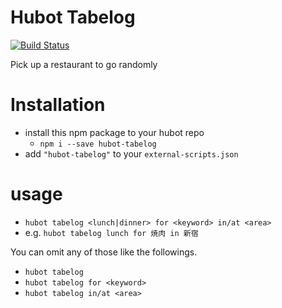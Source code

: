 # Hubot Tabelog

[![Build Status](https://travis-ci.org/dtaniwaki/hubot-tabelog.png)](https://travis-ci.org/dtaniwaki/hubot-tabelog)

Pick up a restaurant to go randomly

# Installation

* install this npm package to your hubot repo
    * `npm i --save hubot-tabelog`
* add `"hubot-tabelog"` to your `external-scripts.json`

# usage

* `hubot tabelog <lunch|dinner> for <keyword> in/at <area>`
* e.g. `hubot tabelog lunch for 焼肉 in 新宿`

You can omit any of those like the followings.

* `hubot tabelog`
* `hubot tabelog for <keyword>`
* `hubot tabelog in/at <area>`
